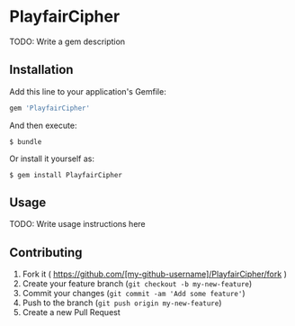 # PlayfairCipher

TODO: Write a gem description

## Installation

Add this line to your application's Gemfile:

```ruby
gem 'PlayfairCipher'
```

And then execute:

    $ bundle

Or install it yourself as:

    $ gem install PlayfairCipher

## Usage

TODO: Write usage instructions here

## Contributing

1. Fork it ( https://github.com/[my-github-username]/PlayfairCipher/fork )
2. Create your feature branch (`git checkout -b my-new-feature`)
3. Commit your changes (`git commit -am 'Add some feature'`)
4. Push to the branch (`git push origin my-new-feature`)
5. Create a new Pull Request

